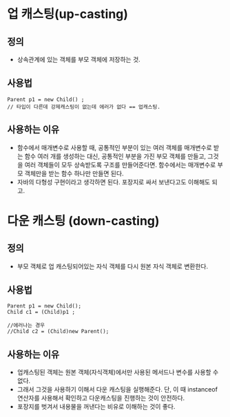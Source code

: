 # 업 캐스팅(up-casting) 

## 정의 
- 상속관계에 있는 객체를 부모 객체에 저장하는 것. 

## 사용법
```
Parent p1 = new Child() ; 
// 타입이 다른데 강제캐스팅이 없는데 에러가 없다 == 업캐스팅. 
```

## 사용하는 이유
- 함수에서 매개변수로 사용할 때, 공통적인 부분이 있는 여러 객체를 매개변수로 받는 함수 여러 개를 생성하는 대신, 
 공통적인 부분을 가진 부모 객체를 만들고, 그것을 여러 객체들이 모두 상속받도록 구조를 만들어준다면. 
 함수에서는 매개변수로 부모 객체만을 받는 함수 하나만 만들면 된다. 
- 자바의 다형성 구현이라고 생각하면 된다. 포장지로 싸서 보낸다고도 이해해도 되고. 


# 다운 캐스팅 (down-casting) 

## 정의
- 부모 객체로 업 캐스팅되어있는 자식 객체를 다시 원본 자식 객체로 변환한다. 

## 사용법
```
Parent p1 = new Child(); 
Child c1 = (Child)p1 ; 

//에러나는 경우
//Child c2 = (Child)new Parent(); 
```

## 사용하는 이유
- 업캐스팅된 객체는 원본 객체(자식객체)에서만 사용된 메서드나 변수를 사용할 수 없다. 
- 그래서 그것을 사용하기 이해서 다운 캐스팅을 실행해준다. 단, 이 때 instanceof 연산자를 사용해서 확인하고 다운캐스팅을 진행하는 것이 안전하다. 
- 포장지를 벗겨서 내용물을 꺼낸다는 비유로 이해하는 것이 좋다. 

